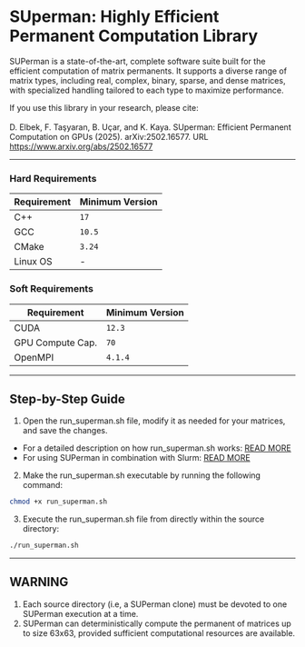 # SUperman: Highly Efficient Permanent Computation Library

SUPerman is a state-of-the-art, complete software suite built for the efficient computation of matrix permanents. It supports a diverse range of matrix types, including real, complex, binary, sparse, and dense matrices, with specialized handling tailored to each type to maximize performance.

If you use this library in your research, please cite:
<br/><br/>
D. Elbek, F. Taşyaran, B. Uçar, and K. Kaya. SUperman: Efficient Permanent Computation on GPUs (2025). arXiv:2502.16577. URL https://www.arxiv.org/abs/2502.16577

---

### Hard Requirements

| **Requirement** | **Minimum Version** |
| --------------- |---------------------|
| C++             | `17`                |
| GCC             | `10.5`              |
| CMake           | `3.24`              |
| Linux OS        |  -                   |

### Soft Requirements

| **Requirement** | **Minimum Version** |
| --------------- | ------------------- |
| CUDA            | `12.3`              |
| GPU Compute Cap.| `70`                |
| OpenMPI         | `4.1.4`             |

---

## Step-by-Step Guide

1. Open the run_superman.sh file, modify it as needed for your matrices, and save the changes. 
- For a detailed description on how run_superman.sh works: [READ MORE](md/run_superman.md)
- For using SUPerman in combination with Slurm: [READ MORE](md/using_superman_with_slurm.md)

2. Make the run_superman.sh executable by running the following command:

```bash 
chmod +x run_superman.sh
```

3. Execute the run_superman.sh file from directly within the source directory:
```bash
./run_superman.sh
```

---

## WARNING

1. Each source directory (i.e, a SUPerman clone) must be devoted to one SUPerman execution at a time.
2. SUPerman can deterministically compute the permanent of matrices up to size 63x63, provided sufficient computational resources are available.